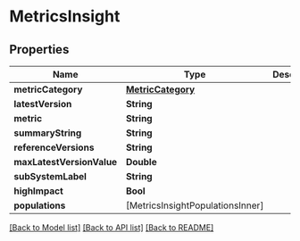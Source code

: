 # MetricsInsight

## Properties
Name | Type | Description | Notes
------------ | ------------- | ------------- | -------------
**metricCategory** | [**MetricCategory**](MetricCategory.md) |  | [optional] 
**latestVersion** | **String** |  | [optional] 
**metric** | **String** |  | [optional] 
**summaryString** | **String** |  | [optional] 
**referenceVersions** | **String** |  | [optional] 
**maxLatestVersionValue** | **Double** |  | [optional] 
**subSystemLabel** | **String** |  | [optional] 
**highImpact** | **Bool** |  | [optional] 
**populations** | [MetricsInsightPopulationsInner] |  | [optional] 

[[Back to Model list]](../README.md#documentation-for-models) [[Back to API list]](../README.md#documentation-for-api-endpoints) [[Back to README]](../README.md)


